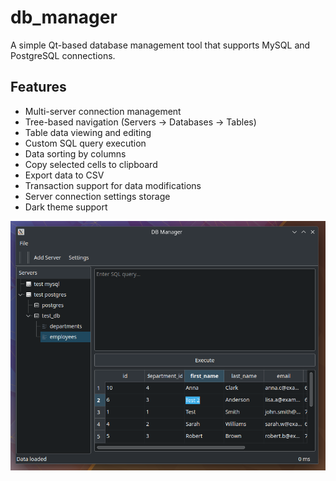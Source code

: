 # db_manager

A simple Qt-based database management tool that supports MySQL and PostgreSQL connections.

## Features

* Multi-server connection management
* Tree-based navigation (Servers -> Databases -> Tables)
* Table data viewing and editing
* Custom SQL query execution
* Data sorting by columns
* Copy selected cells to clipboard
* Export data to CSV
* Transaction support for data modifications
* Server connection settings storage
* Dark theme support

![](screenshots/2025-01-18_15-57.png)